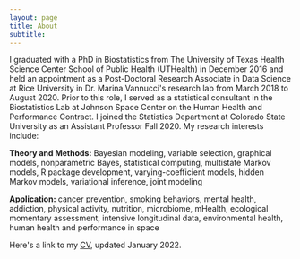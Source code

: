```yaml
---
layout: page
title: About 
subtitle: 
---
```


I graduated with a PhD in Biostatistics from The University of Texas Health Science Center School of Public Health (UTHealth) in December 2016 and held an appointment as a Post-Doctoral Research Associate in Data Science at Rice University in Dr. Marina Vannucci's research lab from March 2018 to August 2020. Prior to this role, I served as a statistical consultant in the Biostatistics Lab at Johnson Space Center on the Human Health and Performance Contract. I joined the Statistics Department at Colorado State University as an Assistant Professor Fall 2020. My research interests include:


**Theory and Methods:** Bayesian modeling, variable selection, graphical models, nonparametric Bayes, statistical computing, multistate Markov models, R package development, varying-coefficient models, hidden Markov models, variational inference, joint modeling

**Application:** cancer prevention, smoking behaviors, mental health, addiction, physical activity, nutrition, microbiome, mHealth, ecological momentary assessment, intensive longitudinal data, environmental health, human health and performance in space

Here's a link to my [CV](https://mkoslovsky.github.io/CV.pdf), updated January 2022.
